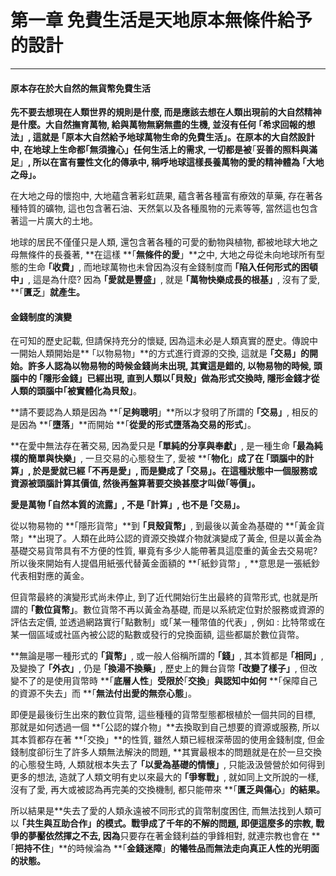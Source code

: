 # 第一章 免費生活是天地原本無條件給予的設計

---

#### 

#### 原本存在於大自然的無貨幣免費生活

**先不要去想現在人類世界的規則是什麼, 而是應該去想在人類出現前的大自然精神是什麼。大自然撫育萬物, 給與萬物無窮無盡的生機, 並沒有任何 ｢希求回報的想法」, 這就是 **｢**原本大自然給予地球萬物生命的免費生活**」**。**在原本的大自然設計中, 在地球上生命都**｢無須擔心」任何生活上的需求, 一切都是被**｢**妥善的照料與滿足**」**, 所以在富有靈性文化的傳承中, 稱呼地球這樣長養萬物的愛的精神體為 **｢**大地之母**」**。**

在大地之母的懷抱中, 大地蘊含著彩虹蔬果, 蘊含著各種富有療效的草藥, 存在著各種特質的礦物, 這也包含著石油、天然氣以及各種風物的元素等等, 當然這也包含著這一片廣大的土地。

地球的居民不僅僅只是人類, 還包含著各種的可愛的動物與植物, 都被地球大地之母無條件的長養著, **在這樣 **｢**無條件的愛**」**之中, 大地之母從未向地球所有型態的生命 **｢**收費**」**, 而地球萬物也未曾因為沒有金錢制度而 **｢**陷入任何形式的困頓中**」**, 這是為什麼? 因為 **｢**愛就是豐盛**」**, 就是 **｢**萬物快樂成長的根基**」**, 沒有了愛, **｢**匱乏**」**就產生。**

#### 金錢制度的演變

在可知的歷史記載, 但請保持充分的懷疑, 因為這未必是人類真實的歷史。傳說中一開始人類開始是** ｢以物易物」**的方式進行資源的交換, 這就是 **｢交易」**的開始。許多人認為以物易物的時候金錢尚未出現, 其實這是錯的, 以物易物的時候, 頭腦中的** ｢隱形金錢」**已經出現, 直到人類以｢貝殼」做為形式交換時, 隱形金錢才從人類的頭腦中**｢被實體化為貝殼」**。

**請不要認為人類是因為 **｢**足夠聰明**」**所以才發明了所謂的 **｢**交易**」**, 相反的是因為 **｢**墮落**」**而開始 **｢**從愛的形式墮落為交易的形式**」。

**在愛中無法存在著交易, 因為愛只是 **｢**單純的分享與奉獻**」**, 是一種生命 **｢**最為純樸的簡單與快樂**」**, 一旦交易的心態發生了, 愛被 **｢**物化**」**成了在 **｢**頭腦中的計算**」**, 於是愛就已經 **｢**不再是愛**」**, 而是變成了 **｢**交易**」。在這種狀態中一個服務或資源被頭腦計算其價值, 然後再盤算著要交換甚麼才叫做**｢等價」。**

**愛是萬物 **｢**自然本質的流露**」**, 不是 **｢**計算**」**, 也不是 **｢**交易**」**。**

從以物易物的 **｢隱形貨幣」**到 **｢貝殼貨幣」**, 到最後以黃金為基礎的 **｢黃金貨幣」**出現了。人類在此時公認的資源交換媒介物就演變成了黃金, 但是以黃金為基礎交易貨幣具有不方便的性質, 畢竟有多少人能帶著具這麼重的黃金去交易呢? 所以後來開始有人提倡用紙張代替黃金面額的 **｢紙鈔貨幣」, **意思是一張紙鈔代表相對應的黃金。

但貨幣最終的演變形式尚未停止, 到了近代開始衍生出最終的貨幣形式, 也就是所謂的 **｢數位貨幣」**。數位貨幣不再以黃金為基礎, 而是以系統定位對於服務或資源的評估去定價, 並透過網路實行｢點數制」或｢某一種幣值的代表」, 例如 : 比特幣或在某一個區域或社區內被公認的點數或發行的兌換面額, 這些都屬於數位貨幣。

**無論是哪一種形式的 **｢**貨幣**」**, 或一般人俗稱所謂的 **｢**錢**」**, 其本質都是 **｢**相同**」**, 及變換了 **｢**外衣**」**, 仍是 **｢**換湯不換藥**」**, 歷史上的舞台貨幣 **｢**改變了樣子**」**, 但改變不了的是使用貨幣時 **｢**底層人性**」**受限於**｢**交換**」**與認知中如何** **｢保障自己的資源不失去」而 **｢**無法付出愛的無奈心態**」。

即便是最後衍生出來的數位貨幣, 這些種種的貨幣型態都根植於一個共同的目標, 那就是如何透過一個 **｢公認的媒介物」**去換取到自己想要的資源或服務, 所以其本質都存在著 **｢交換」**的性質, 雖然人類已經根深蒂固的使用金錢制度, 但金錢制度卻衍生了許多人類無法解決的問題, **其實最根本的問題就是在於一旦交換的心態發生時, 人類就根本失去了 **｢**以愛為基礎的情懷**」**, 只能汲汲營營於如何得到更多的想法, 造就了人類文明有史以來最大的 **｢**爭奪戰**」**, 就如同上文所說的一樣, 沒有了愛, 再大或被認為再完美的交換機制, 都只能帶來 **｢**匱乏與傷心**」**的結果。**

所以結果是**失去了愛的人類永遠被不同形式的貨幣制度困住, 而無法找到人類可以 **｢**共生與互助合作」的模式**。戰爭成了千年的不解的問題, 即便這麼多的宗教, 戰爭的夢靨依然揮之不去, 因為**只要存在著金錢利益的爭鋒相對, 就連宗教也會在 **｢**把持不住**」**的時候淪為 **｢**金錢迷障**」**的犧牲品而無法走向真正人性的光明面的狀態。**

